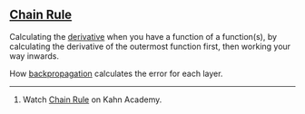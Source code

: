 ## [Chain Rule](#chain-rule)

Calculating the [derivative](#derivative) when you have a function of a function(s), by calculating the derivative of the outermost function first, then working your way inwards.

How [backpropagation](#backpropagation) calculates the error for each layer.

---

1. Watch [Chain Rule](https://www.khanacademy.org/math/ap-calculus-ab/ab-derivative-rules/ab-chain-rule/v/chain-rule-introduction) on Kahn Academy.